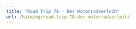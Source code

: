 ```yaml
---
title: "Road Trip 78 - Der Motorradverleih"
url: /haiming/road-trip-78-der-motorradverleih/
---
```


